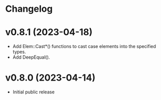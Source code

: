 # Changelog

# v0.8.1 (2023-04-18)
-  Add Elem::Cast*() functions to cast case elements into the specified types.
-  Add DeepEqual().

# v0.8.0 (2023-04-14)
- Initial public release
